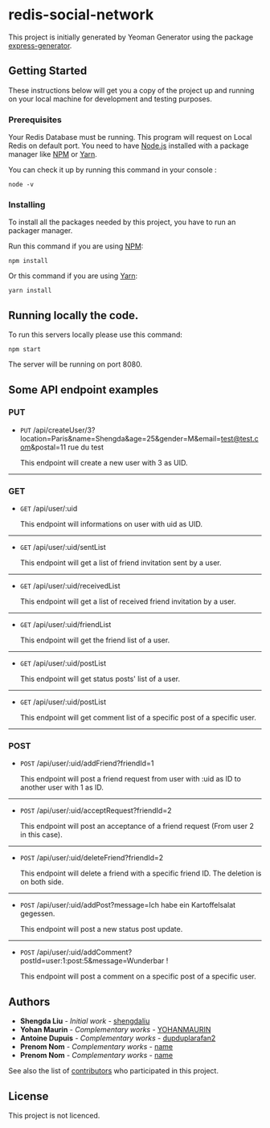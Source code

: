 # redis-social-network

This project is initially generated by Yeoman Generator using the package [express-generator](https://github.com/expressjs/generator).

## Getting Started

These instructions below will get you a copy of the project up and running on your local machine for development and testing purposes.

### Prerequisites

Your Redis Database must be running.
This program will request on Local Redis on default port.
You need to have [Node.js](https://nodejs.org/en/) installed with a package manager like [NPM](https://www.npmjs.com/) or [Yarn](https://yarnpkg.com/).

You can check it up by running this command in your console :

```
node -v
```

### Installing

To install all the packages needed by this project, you have to run an packager manager.

Run this command if you are using [NPM](https://www.npmjs.com/):

```
npm install
```

Or this command if you are using [Yarn](https://yarnpkg.com/):

```
yarn install
```

## Running locally the code.

To run this servers locally please use this command:

```
npm start
```

The server will be running on port 8080.

<!-- ## Deployment -->

## Some API endpoint examples

### PUT

* <code>PUT</code> /api/createUser/3?location=Paris&name=Shengda&age=25&gender=M&email=test@test.com&postal=11 rue du test

    This endpoint will create a new user with 3 as UID.
***

### GET

* <code>GET</code> /api/user/:uid

    This endpoint will informations on user with uid as UID.
***
* <code>GET</code> /api/user/:uid/sentList

    This endpoint will get a list of friend invitation sent by a user.
***
* <code>GET</code> /api/user/:uid/receivedList

    This endpoint will get a list of received friend invitation by a user.
***
* <code>GET</code> /api/user/:uid/friendList

    This endpoint will get the friend list of a user.
***
* <code>GET</code> /api/user/:uid/postList

    This endpoint will get status posts' list of a user.
***
* <code>GET</code> /api/user/:uid/postList

    This endpoint will get comment list of a specific post of a specific user.
***

### POST

* <code>POST</code> /api/user/:uid/addFriend?friendId=1

    This endpoint will post a friend request from user with :uid as ID to another user with 1 as ID.
***
* <code>POST</code> /api/user/:uid/acceptRequest?friendId=2

    This endpoint will post an acceptance of a friend request (From user 2 in this case).
***
* <code>POST</code> /api/user/:uid/deleteFriend?friendId=2

    This endpoint will delete a friend with a specific friend ID. The deletion is on both side.
***
* <code>POST</code> /api/user/:uid/addPost?message=Ich habe ein Kartoffelsalat gegessen.

    This endpoint will post a new status post update.
***
* <code>POST</code> /api/user/:uid/addComment?postId=user:1:post:5&message=Wunderbar !

    This endpoint will post a comment on a specific post of a specific user.


<!-- ## Contributing -->

<!-- ## Versioning -->

## Authors

* **Shengda Liu** - *Initial work* - [shengdaliu](https://github.com/shengdaliu)
* **Yohan Maurin** - *Complementary works* - [YOHANMAURIN](https://github.com/YOHANMAURIN)
* **Antoine Dupuis** - *Complementary works* - [dupduplarafan2](https://github.com/dupduplarafan2)
* **Prenom Nom** - *Complementary works* - [name](https://github.com/name)
* **Prenom Nom** - *Complementary works* - [name](https://github.com/name)

See also the list of [contributors]() who participated in this project.

## License

This project is not licenced.

<!-- ## Acknowledgments -->
